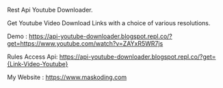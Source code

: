 Rest Api Youtube Downloader.

Get Youtube Video Download Links with a choice of various resolutions.

Demo :
https://api-youtube-downloader.blogspot.repl.co/?get=https://www.youtube.com/watch?v=ZAYxR5WR7js

Rules Access Api:
https://api-youtube-downloader.blogspot.repl.co/?get={Link-Video-Youtube}

My Website :
https://www.maskoding.com